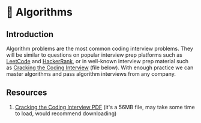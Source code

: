 # 🧮 Algorithms

## Introduction

Algorithm problems are the most common coding interview problems. They will be similar to questions on popular interview prep platforms such as [LeetCode](https://leetcode.com/) and [HackerRank](https://www.hackerrank.com/), or in well-known interview prep material such as [Cracking the Coding Interview](https://www.crackingthecodinginterview.com/) (file below). With enough practice we can master algorithms and pass algorithm interviews from any company.

## Resources

1. [Cracking the Coding Interview PDF](https://drive.google.com/file/d/1M3uvavrprW\_xmbSFHAe3Q4RgfgFwEfwy/view?usp=sharing) (it's a 56MB file, may take some time to load, would recommend downloading)
